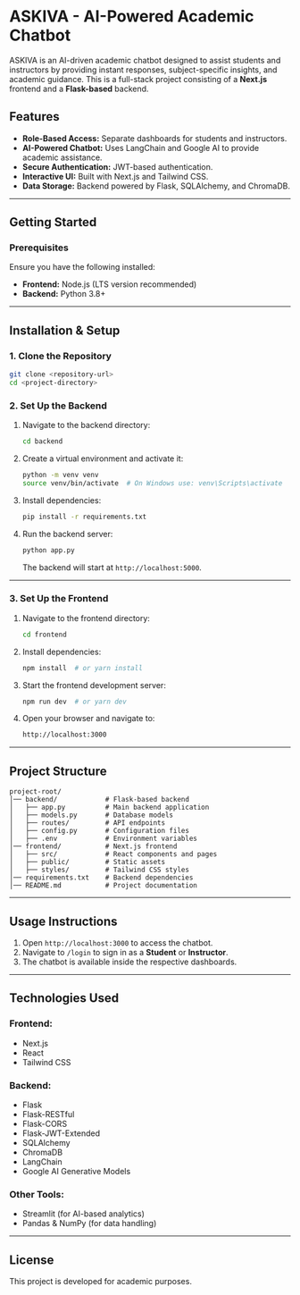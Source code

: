 # ASKIVA - AI-Powered Academic Chatbot

ASKIVA is an AI-driven academic chatbot designed to assist students and instructors by providing instant responses, subject-specific insights, and academic guidance. This is a full-stack project consisting of a **Next.js** frontend and a **Flask-based** backend.

## Features
- **Role-Based Access:** Separate dashboards for students and instructors.
- **AI-Powered Chatbot:** Uses LangChain and Google AI to provide academic assistance.
- **Secure Authentication:** JWT-based authentication.
- **Interactive UI:** Built with Next.js and Tailwind CSS.
- **Data Storage:** Backend powered by Flask, SQLAlchemy, and ChromaDB.

---

## Getting Started

### Prerequisites
Ensure you have the following installed:
- **Frontend:** Node.js (LTS version recommended)
- **Backend:** Python 3.8+

---

## Installation & Setup

### **1. Clone the Repository**
```sh
git clone <repository-url>
cd <project-directory>
```

### **2. Set Up the Backend**
1. Navigate to the backend directory:
   ```sh
   cd backend
   ```
2. Create a virtual environment and activate it:
   ```sh
   python -m venv venv
   source venv/bin/activate  # On Windows use: venv\Scripts\activate
   ```
3. Install dependencies:
   ```sh
   pip install -r requirements.txt
   ```
4. Run the backend server:
   ```sh
   python app.py
   ```
   The backend will start at `http://localhost:5000`.

---

### **3. Set Up the Frontend**
1. Navigate to the frontend directory:
   ```sh
   cd frontend
   ```
2. Install dependencies:
   ```sh
   npm install  # or yarn install
   ```
3. Start the frontend development server:
   ```sh
   npm run dev  # or yarn dev
   ```
4. Open your browser and navigate to:
   ```sh
   http://localhost:3000
   ```

---

## Project Structure
```
project-root/
│── backend/            # Flask-based backend
│   ├── app.py          # Main backend application
│   ├── models.py       # Database models
│   ├── routes/         # API endpoints
│   ├── config.py       # Configuration files
│   ├── .env            # Environment variables
│── frontend/           # Next.js frontend
│   ├── src/            # React components and pages
│   ├── public/         # Static assets
│   ├── styles/         # Tailwind CSS styles
│── requirements.txt    # Backend dependencies
│── README.md           # Project documentation
```

---

## Usage Instructions
1. Open `http://localhost:3000` to access the chatbot.
2. Navigate to `/login` to sign in as a **Student** or **Instructor**.
3. The chatbot is available inside the respective dashboards.

---

## Technologies Used
### **Frontend:**
- Next.js
- React
- Tailwind CSS

### **Backend:**
- Flask
- Flask-RESTful
- Flask-CORS
- Flask-JWT-Extended
- SQLAlchemy
- ChromaDB
- LangChain
- Google AI Generative Models

### **Other Tools:**
- Streamlit (for AI-based analytics)
- Pandas & NumPy (for data handling)

---

## License
This project is developed for academic purposes.




